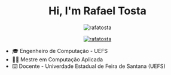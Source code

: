 <h1 align="center">Hi, I'm Rafael Tosta</h1>

<p align="center"> <img src="https://komarev.com/ghpvc/?username=rafatosta&label=Profile%20views&color=0e75b6&style=flat" alt="rafatosta" /> </p>

<p align="center"> <a href="https://github.com/ryo-ma/github-profile-trophy"><img src="https://github-profile-trophy.vercel.app/?username=rafatosta" alt="rafatosta" /></a> </p>

- 🎓 Engenheiro de Computação - UEFS 
- 👨‍💻 Mestre em Computação Aplicada 
- ⌨️ Docente - Univerdade Estadual de Feira de Santana (UEFS) 

<!--
**rafatosta/rafatosta** is a ✨ _special_ ✨ repository because its `README.md` (this file) appears on your GitHub profile.

Here are some ideas to get you started:

- 🔭 I’m currently working on ...
- 🌱 I’m currently learning ...
- 👯 I’m looking to collaborate on ...
- 🤔 I’m looking for help with ...
- 💬 Ask me about ...
- 📫 How to reach me: ...
- 😄 Pronouns: ...
- ⚡ Fun fact: ...
-->
